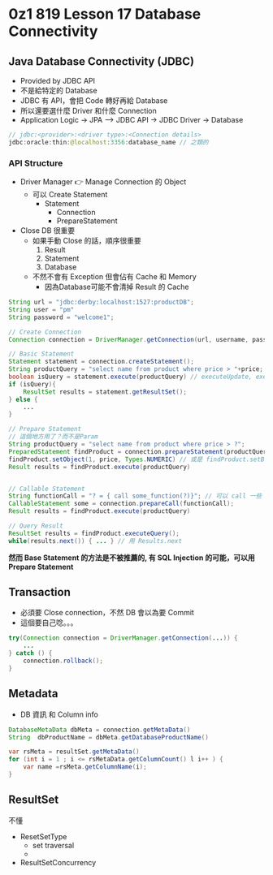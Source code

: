 # 0z1 819 Lesson 17 Database Connectivity
## Java Database Connectivity (JDBC)
- Provided by JDBC API
- 不是給特定的 Database
- JDBC 有 API，會把 Code 轉好再給 Database
- 所以還要選什麼 Driver 和什麼 Connection
- Application Logic -> JPA --> JDBC API -> JDBC Driver -> Database

```java
// jdbc:<provider>:<driver type>:<Connection details>
jdbc:oracle:thin:@localhost:3356:database_name // 之類的
```

### API Structure 
- Driver Manager  👉  Manage Connection 的 Object
  - 可以 Create Statement
    - Statement
      - Connection
      - PrepareStatement
- Close DB 很重要
  - 如果手動 Close 的話，順序很重要
    1. Result
    2. Statement
    3. Database
  - 不然不會有 Exception 但會佔有 Cache 和 Memory 
    - 因為Database可能不會清掉 Result 的 Cache

```java
String url = "jdbc:derby:localhost:1527:productDB";
String user = "pm"
String password = "welcome1";

// Create Connection 
Connection connection = DriverManager.getConnection(url, username, password);

// Basic Statement
Statement statement = connection.createStatement();
String productQuery = "select name from product where price > "+price;
boolean isQuery = statement.execute(productQuery) // executeUpdate, executeQuery ... 有好幾種方式
if (isQuery){
	ResultSet results = statement.getResultSet();
} else {
	...
}

// Prepare Statement
// 這個地方用了？而不是Param
String productQuery = "select name from product where price > ?"; 
PreparedStatement findProduct = connection.prepareStatement(productQuery);
findProduct.setObject(1, price, Types.NUMERIC) // 或是 findProduct.setBigDecimal(1,price);
Result results = findProduct.execute(productQuery)


// Callable Statement
String functionCall = "? = { call some_function(?)}"; // 可以 call 一些 function
CallableStatement some = connection.prepareCall(functionCall);
Result results = findProduct.execute(productQuery)

// Query Result
ResultSet results = findProduct.executeQuery();
while(results.next()) { ... } // 用 Results.next
```

**然而 Base Statement 的方法是不被推薦的, 有 SQL Injection 的可能，可以用 Prepare Statement**


## Transaction
- 必須要 Close connection，不然 DB 會以為要 Commit
- 這個要自己唸。。。
```java
try(Connection connection = DriverManager.getConnection(...)) {
    ...
} catch () {
    connection.rollback();
}
```

## Metadata
- DB 資訊 和 Column info
```java
DatabaseMetaData dbMeta = connection.getMetaData()
String  dbProductName = dbMeta.getDatabaseProductName()

var rsMeta = resultSet.getMetaData()
for (int i = 1 ; i <= rsMetaData.getColumnCount() l i++ ) {
    var name =rsMeta.getColumnName(i);
}
```

## ResultSet
不懂
- ResetSetType
  - set traversal
  - 
- ResultSetConcurrency




